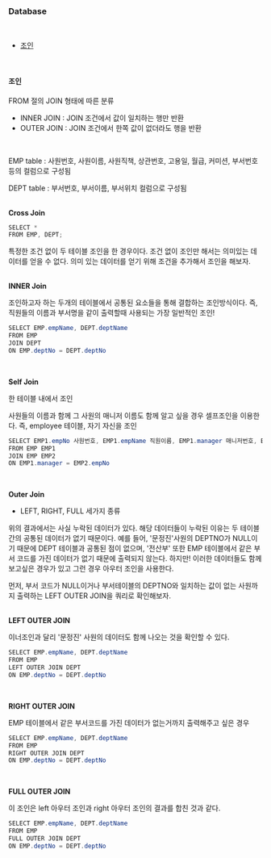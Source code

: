### Database
<br>

- [조인](#조인)
<br>


#### 조인

FROM 절의 JOIN 형태에 따른 분류
  
- INNER JOIN : JOIN 조건에서 값이 일치하는 행만 반환
- OUTER JOIN : JOIN 조건에서 한쪽 값이 없더라도 행을 반환
<br>   

EMP table : 사원번호, 사원이름, 사원직책, 상관번호, 고용일, 월급, 커미션, 부서번호 등의 컬럼으로 구성됨

DEPT table : 부서번호, 부서이름, 부서위치 컬럼으로 구성됨
<br>
<br>

**Cross Join**

```java
SELECT *
FROM EMP, DEPT;
```
특정한 조건 없이 두 테이블 조인을 한 경우이다. 조건 없이 조인만 해서는 의미있는 데이터를 얻을 수 없다. 의미 있는 데이터를 얻기 위해 조건을 추가해서 조인을 해보자.
<br><br>

**INNER Join**

조인하고자 하는 두개의 테이블에서 공통된 요소들을 통해 결합하는 조인방식이다. 즉, 직원들의 이름과 부서명을 같이 출력할때 사용되는 가장 일반적인 조인!

```java
SELECT EMP.empName, DEPT.deptName
FROM EMP
JOIN DEPT
ON EMP.deptNo = DEPT.deptNo
```
<br>

**Self Join**

한 테이블 내에서 조인

사원들의 이름과 함께 그 사원의 매니저 이름도 함께 알고 싶을 경우 셀프조인을 이용한다. 즉, employee 테이블, 자기 자신을 조인

```java
SELECT EMP1.empNo 사원번호, EMP1.empName 직원이름, EMP1.manager 매니저번호, EMP2.empName 매니저이름
FROM EMP EMP1 
JOIN EMP EMP2
ON EMP1.manager = EMP2.empNo
```
<br>

**Outer Join**

- LEFT, RIGHT, FULL 세가지 종류

위의 결과에서는 사실 누락된 데이터가 있다. 해당 데이터들이 누락된 이유는 두 테이블간의 공통된 데이터가 없기 때문이다. 
예를 들어, '문정진'사원의 DEPTNO가 NULL이기 때문에 DEPT 테이블과 공통된 점이 없으며, '전산부' 또한 EMP 테이블에서 같은 부서 코드를 가진 데이터가 없기 때문에 출력되지 않는다. 하지만! 이러한 데이터들도 함께 보고싶은 경우가 있고 그런 경우 아우터 조인을 사용한다. 

먼저, 부서 코드가 NULL이거나 부서테이블의 DEPTNO와 일치하는 값이 없는 사원까지 출력하는 LEFT OUTER JOIN을 쿼리로 확인해보자.
<br>
<br>

**LEFT OUTER JOIN**

이너조인과 달리 '문정진' 사원의 데이터도 함께 나오는 것을 확인할 수 있다.

```java
SELECT EMP.empName, DEPT.deptName 
FROM EMP
LEFT OUTER JOIN DEPT
ON EMP.deptNo = DEPT.deptNo
```
<br>

**RIGHT OUTER JOIN**

EMP 테이블에서 같은 부서코드를 가진 데이터가 없는거까지 출력해주고 싶은 경우

```java
SELECT EMP.empName, DEPT.deptName
FROM EMP
RIGHT OUTER JOIN DEPT
ON EMP.deptNo = DEPT.deptNo
```
<br>

**FULL OUTER JOIN**

이 조인은 left 아우터 조인과 right 아우터 조인의 결과를 합친 것과 같다.

```java
SELECT EMP.empName, DEPT.deptName
FROM EMP
FULL OUTER JOIN DEPT
ON EMP.deptNo = DEPT.deptNo
```



